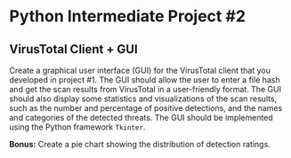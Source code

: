 # Python Intermediate Project #2

## VirusTotal Client + GUI

Create a graphical user interface (GUI) for the VirusTotal client that you developed in project #1. The GUI should allow the user to enter a file hash and get the scan results from VirusTotal in a user-friendly format. The GUI should also display some statistics and visualizations of the scan results, such as the number and percentage of positive detections, and the names and categories of the detected threats. The GUI
should be implemented using the Python framework `Tkinter`.

**Bonus:** Create a pie chart showing the distribution of detection ratings.